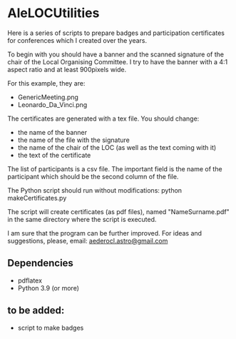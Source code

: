 # AleLOCUtilities

Here is a series of scripts to prepare badges and participation certificates for conferences which I created over the years.

To begin with you should have a banner and the scanned signature of the chair of the Local Organising Committee.
I try to have the banner with a 4:1 aspect ratio and at least 900pixels wide.

For this example, they are:
* GenericMeeting.png
* Leonardo_Da_Vinci.png

The certificates are generated with a tex file.
You should change:
* the name of the banner
* the name of the file with the signature
* the name of the chair of the LOC (as well as the text coming with it)
* the text of the certificate

The list of participants is a csv file. The important field is the name of the participant which should be the second column of the file.

The Python script should run without modifications:
python makeCertificates.py

The script will create certificates (as pdf files), named "NameSurname.pdf" in the same directory where the script is executed.

I am sure that the program can be further improved.
For ideas and suggestions, please, email: aederocl.astro@gmail.com

## Dependencies

* pdflatex
* Python 3.9 (or more)

## to be added:
* script to make badges
